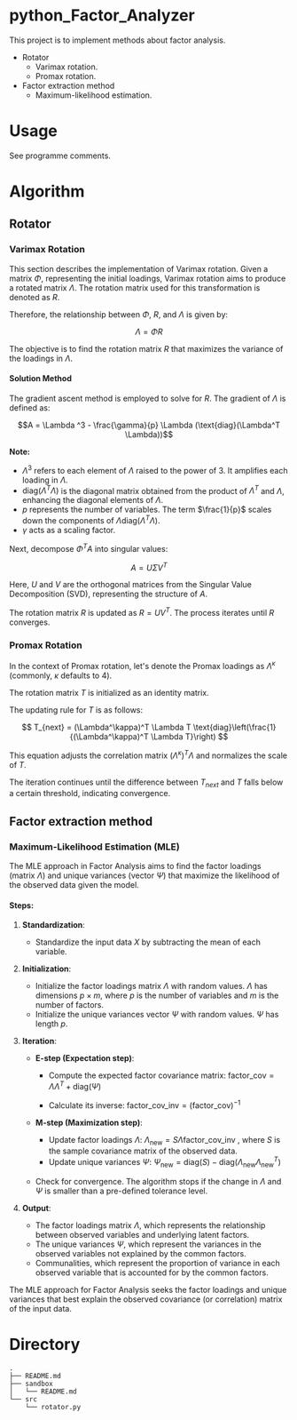# python_Factor_Analyzer

This project is to implement methods about factor analysis.

- Rotator
    - Varimax rotation.
    - Promax rotation.
- Factor extraction method
    - Maximum-likelihood estimation.

# Usage

See programme comments.

# Algorithm

## Rotator

### Varimax Rotation

This section describes the implementation of Varimax rotation. Given a matrix $\Phi$, representing the initial loadings, Varimax rotation aims to produce a rotated matrix $\Lambda$. The rotation matrix used for this transformation is denoted as $R$.

Therefore, the relationship between $\Phi$, $R$, and $\Lambda$ is given by:

$$\Lambda = \Phi R$$

The objective is to find the rotation matrix $R$ that maximizes the variance of the loadings in $\Lambda$.

#### Solution Method

The gradient ascent method is employed to solve for $R$. The gradient of $\Lambda$ is defined as:

$$A = \Lambda ^3 - \frac{\gamma}{p} \Lambda (\text{diag}(\Lambda^T \Lambda))$$

**Note:**
- $\Lambda^3$ refers to each element of $\Lambda$ raised to the power of 3. It amplifies each loading in $\Lambda$.
- $\text{diag}(\Lambda^T \Lambda)$ is the diagonal matrix obtained from the product of $\Lambda^T$ and $\Lambda$, enhancing the diagonal elements of $\Lambda$.
- $p$ represents the number of variables. The term $\frac{1}{p}$ scales down the components of $\Lambda \text{diag}(\Lambda^T \Lambda)$.
- $\gamma$ acts as a scaling factor.

Next, decompose $\Phi^T A$ into singular values:

$$A = U\Sigma V^T$$

Here, $U$ and $V$ are the orthogonal matrices from the Singular Value Decomposition (SVD), representing the structure of $A$.

The rotation matrix $R$ is updated as $R = UV^T$. The process iterates until $R$ converges.

### Promax Rotation

In the context of Promax rotation, let's denote the Promax loadings as $\Lambda^\kappa$ (commonly, $\kappa$ defaults to 4).

The rotation matrix $T$ is initialized as an identity matrix.

The updating rule for $T$ is as follows:

$$ T_{next} = (\Lambda^\kappa)^T \Lambda T \text{diag}\left(\frac{1}{(\Lambda^\kappa)^T \Lambda T}\right) $$

This equation adjusts the correlation matrix $(\Lambda^\kappa)^T \Lambda$ and normalizes the scale of $T$.

The iteration continues until the difference between $T_{next}$ and $T$ falls below a certain threshold, indicating convergence.

## Factor extraction method

### Maximum-Likelihood Estimation (MLE)

The MLE approach in Factor Analysis aims to find the factor loadings (matrix $\Lambda$) and unique variances (vector $\Psi$) that maximize the likelihood of the observed data given the model.

#### Steps:

1. **Standardization**:
    - Standardize the input data $X$ by subtracting the mean of each variable.

2. **Initialization**:
    - Initialize the factor loadings matrix $\Lambda$ with random values. $\Lambda$ has dimensions $p \times m$, where $p$ is the number of variables and $m$ is the number of factors.
    - Initialize the unique variances vector $\Psi$ with random values. $\Psi$ has length $p$.

3. **Iteration**:
    - **E-step (Expectation step)**:
        - Compute the expected factor covariance matrix: $\text{factor\_cov} = \Lambda \Lambda^T + \text{diag}(\Psi)$

        - Calculate its inverse: $\text{factor\_cov\_inv} = (\text{factor\_cov})^{-1}$

    - **M-step (Maximization step)**:
        - Update factor loadings $\Lambda$: $\Lambda_{\text{new}} = S \Lambda \text{factor\_cov\_inv}$
        , where $S$ is the sample covariance matrix of the observed data.
        - Update unique variances $\Psi$: $\Psi_{\text{new}} = \text{diag}(S) - \text{diag}(\Lambda_{\text{new}} \Lambda_{\text{new}}^T)$

    - Check for convergence. The algorithm stops if the change in $\Lambda$ and $\Psi$ is smaller than a pre-defined tolerance level.

4. **Output**:
    - The factor loadings matrix $\Lambda$, which represents the relationship between observed variables and underlying latent factors.
    - The unique variances $\Psi$, which represent the variances in the observed variables not explained by the common factors.
    - Communalities, which represent the proportion of variance in each observed variable that is accounted for by the common factors.

The MLE approach for Factor Analysis seeks the factor loadings and unique variances that best explain the observed covariance (or correlation) matrix of the input data.


# Directory

```
.
├── README.md
├── sandbox
│   └── README.md
└── src
    └── rotator.py
```
